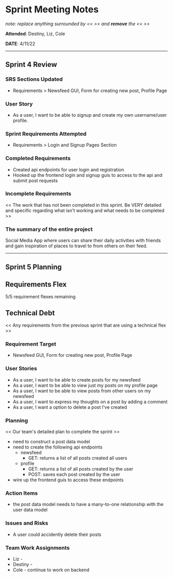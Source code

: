 # Sprint Meeting Notes

*note: replace anything surrounded by << >> and **remove** the << >>*

**Attended**: Destiny, Liz, Cole

**DATE**: 4/11/22

***

## Sprint 4 Review

### SRS Sections Updated

- Requirements > Newsfeed GUI, Form for creating new post, Profile Page

### User Story

- As a user, I want to be able to signup and create my own username/user profile.

### Sprint Requirements Attempted

- Requirements > Login and Signup Pages Section

### Completed Requirements

- Created api endpoints for user login and registration
- Hooked up the frontend login and signup guis to access to the api and submit post requests 

### Incomplete Requirements

<< The work that has not been completed in this sprint. Be VERY detailed and specific regarding what isn't working and what needs to be completed >>

### The summary of the entire project

Social Media App where users can share their daily activities with friends and gain inspiration of places to travel to from others on their feed.

***

## Sprint 5 Planning

## Requirements Flex

5/5 requirement flexes remaining

## Technical Debt

<< Any requirements from the previous sprint that are using a technical flex >>

### Requirement Target

- Newsfeed GUI, Form for creating new post, Profile Page

### User Stories

- As a user, I want to be able to create posts for my newsfeed
- As a user, I want to be able to view just my posts on my profile page
- As a user, I want to be able to view posts from other users on my newsfeed
- As a user, I want to express my thoughts on a post by adding a comment
- As a user, I want a option to delete a post I’ve created

### Planning

<< Our team's detailed plan to complete the sprint >>

- need to construct a post data model
- need to create the following api endpoints
  - newsfeed
    - GET: returns a list of all posts created all users
  - profile
    - GET: returns a list of all posts created by the user
    - POST: saves each post created by the user
- wire up the frontend guis to access these endpoints

### Action Items

- the post data model needs to have a many-to-one relationship with the user data model

### Issues and Risks

- A user could accidently delete their posts

### Team Work Assignments

- Liz - 
- Destiny - 
- Cole - continue to work on backend
